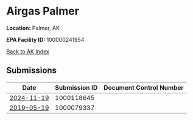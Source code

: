 # Airgas Palmer

**Location:** Palmer, AK

**EPA Facility ID:** 100000241954

[Back to AK Index](../../index.md)

## Submissions

| Date | Submission ID | Document Control Number |
|------|--------------|-------------------------|
| [2024-11-19](submissions/1000118645.md) | 1000118645 |  |
| [2019-05-19](submissions/1000079337.md) | 1000079337 |  |
